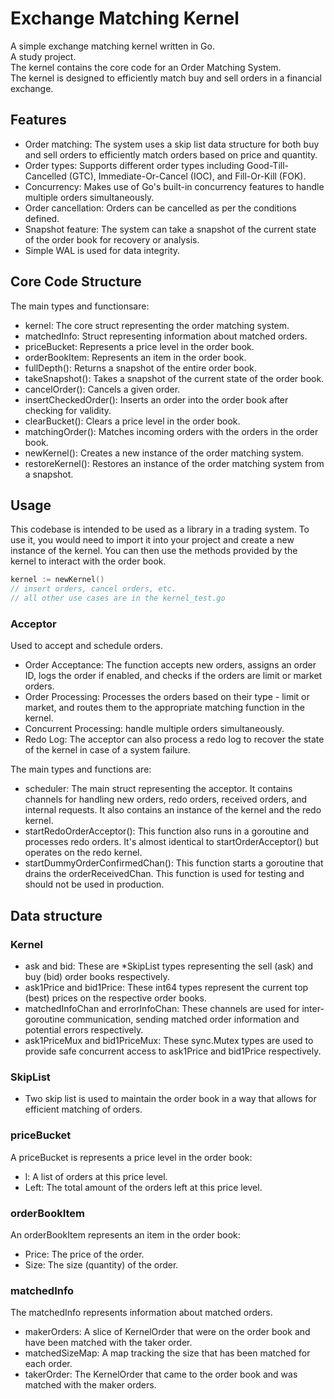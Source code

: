 # Exchange Matching Kernel

A simple exchange matching kernel written in Go.  
A study project.  
The kernel contains the core code for an Order Matching System.  
The kernel is designed to efficiently match buy and sell orders in a financial exchange.  

## Features
* Order matching: The system uses a skip list data structure for both buy and sell orders to efficiently match orders based on price and quantity.
* Order types: Supports different order types including Good-Till-Cancelled (GTC), Immediate-Or-Cancel (IOC), and Fill-Or-Kill (FOK).
* Concurrency: Makes use of Go's built-in concurrency features to handle multiple orders simultaneously.
* Order cancellation: Orders can be cancelled as per the conditions defined.
* Snapshot feature: The system can take a snapshot of the current state of the order book for recovery or analysis.
* Simple WAL is used for data integrity.

## Core Code Structure
The main types and functionsare:

* kernel: The core struct representing the order matching system.
* matchedInfo: Struct representing information about matched orders.
* priceBucket: Represents a price level in the order book.
* orderBookItem: Represents an item in the order book.
* fullDepth(): Returns a snapshot of the entire order book.
* takeSnapshot(): Takes a snapshot of the current state of the order book.
* cancelOrder(): Cancels a given order.
* insertCheckedOrder(): Inserts an order into the order book after checking for validity.
* clearBucket(): Clears a price level in the order book.
* matchingOrder(): Matches incoming orders with the orders in the order book.
* newKernel(): Creates a new instance of the order matching system.
* restoreKernel(): Restores an instance of the order matching system from a snapshot.

## Usage
This codebase is intended to be used as a library in a trading system. 
To use it, you would need to import it into your project and create a new instance of the kernel. 
You can then use the methods provided by the kernel to interact with the order book.
```go
kernel := newKernel()
// insert orders, cancel orders, etc.
// all other use cases are in the kernel_test.go
```
### Acceptor
Used to accept and schedule orders.
* Order Acceptance: The function accepts new orders, assigns an order ID, logs the order if enabled, and checks if the orders are limit or market orders.
* Order Processing: Processes the orders based on their type - limit or market, and routes them to the appropriate matching function in the kernel.
* Concurrent Processing: handle multiple orders simultaneously.
* Redo Log: The acceptor can also process a redo log to recover the state of the kernel in case of a system failure.

The main types and functions are:

* scheduler: The main struct representing the acceptor. It contains channels for handling new orders, redo orders, received orders, and internal requests. It also contains an  instance of the kernel and the redo kernel.
* startRedoOrderAcceptor(): This function also runs in a goroutine and processes redo orders. It's almost identical to startOrderAcceptor() but operates on the redo kernel.
* startDummyOrderConfirmedChan(): This function starts a goroutine that drains the orderReceivedChan. This function is used for testing and should not be used in production.

## Data structure

### Kernel
* ask and bid: These are *SkipList types representing the sell (ask) and buy (bid) order books respectively.
* ask1Price and bid1Price: These int64 types represent the current top (best) prices on the respective order books.
* matchedInfoChan and errorInfoChan: These channels are used for inter-goroutine communication, sending matched order information and potential errors respectively.
* ask1PriceMux and bid1PriceMux: These sync.Mutex types are used to provide safe concurrent access to ask1Price and bid1Price respectively.

### SkipList
* Two skip list is used to maintain the order book in a way that allows for efficient matching of orders.

### priceBucket
A priceBucket is represents a price level in the order book:
* l: A list of orders at this price level.
* Left: The total amount of the orders left at this price level.

### orderBookItem
An orderBookItem represents an item in the order book:
* Price: The price of the order.
* Size: The size (quantity) of the order.

### matchedInfo
The matchedInfo represents information about matched orders. 
* makerOrders: A slice of KernelOrder that were on the order book and have been matched with the taker order.
* matchedSizeMap: A map tracking the size that has been matched for each order.
* takerOrder: The KernelOrder that came to the order book and was matched with the maker orders.
